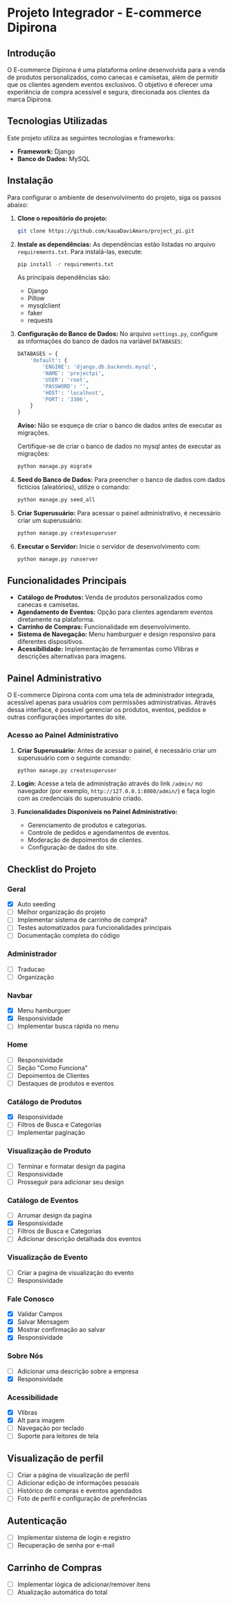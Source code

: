 # Projeto Integrador - E-commerce Dipirona

## Introdução

O E-commerce Dipirona é uma plataforma online desenvolvida para a venda de produtos personalizados, como canecas e camisetas, além de permitir que os clientes agendem eventos exclusivos. O objetivo é oferecer uma experiência de compra acessível e segura, direcionada aos clientes da marca Dipirona.

## Tecnologias Utilizadas

Este projeto utiliza as seguintes tecnologias e frameworks:

- **Framework:** Django
- **Banco de Dados:** MySQL

## Instalação

Para configurar o ambiente de desenvolvimento do projeto, siga os passos abaixo:

1. **Clone o repositório do projeto:**

   ```bash
   git clone https://github.com/kauaDaviAmaro/project_pi.git
   ```

2. **Instale as dependências:**
   As dependências estão listadas no arquivo `requirements.txt`. Para instalá-las, execute:

   ```bash
   pip install -r requirements.txt
   ```

   As principais dependências são:
   - Django
   - Pillow
   - mysqlclient
   - faker
   - requests

3. **Configuração do Banco de Dados:**
   No arquivo `settings.py`, configure as informações do banco de dados na variável `DATABASES`:

   ```python
   DATABASES = {
       'default': {
           'ENGINE': 'django.db.backends.mysql',
           'NAME': 'projectpi',
           'USER': 'root',
           'PASSWORD': '',
           'HOST': 'localhost',
           'PORT': '3306',
       }
   }
   ```

   **Aviso:** Não se esqueça de criar o banco de dados antes de executar as migrações.

   Certifique-se de criar o banco de dados no mysql antes de executar as migrações:

   ```bash
   python manage.py migrate
   ```

4. **Seed do Banco de Dados:**
   Para preencher o banco de dados com dados ficticios (aleatórios), utilize o comando:

   ```bash
   python manage.py seed_all
   ```

5. **Criar Superusuário:**
   Para acessar o painel administrativo, é necessário criar um superusuário:

   ```bash
   python manage.py createsuperuser
   ```

6. **Executar o Servidor:**
   Inicie o servidor de desenvolvimento com:

   ```bash
   python manage.py runserver
   ```

## Funcionalidades Principais

- **Catálogo de Produtos:** Venda de produtos personalizados como canecas e camisetas.
- **Agendamento de Eventos:** Opção para clientes agendarem eventos diretamente na plataforma.
- **Carrinho de Compras:** Funcionalidade em desenvolvimento.
- **Sistema de Navegação:** Menu hamburguer e design responsivo para diferentes dispositivos.
- **Acessibilidade:** Implementação de ferramentas como Vlibras e descrições alternativas para imagens.

## Painel Administrativo

O E-commerce Dipirona conta com uma tela de administrador integrada, acessível apenas para usuários com permissões administrativas. Através dessa interface, é possível gerenciar os produtos, eventos, pedidos e outras configurações importantes do site.

### Acesso ao Painel Administrativo

1. **Criar Superusuário:** Antes de acessar o painel, é necessário criar um superusuário com o seguinte comando:

   ```bash
   python manage.py createsuperuser
   ```

2. **Login:** Acesse a tela de administração através do link `/admin/` no navegador (por exemplo, `http://127.0.0.1:8000/admin/`) e faça login com as credenciais do superusuário criado.

3. **Funcionalidades Disponíveis no Painel Administrativo:**
   - Gerenciamento de produtos e categorias.
   - Controle de pedidos e agendamentos de eventos.
   - Moderação de depoimentos de clientes.
   - Configuração de dados do site.

## Checklist do Projeto

### Geral

- [X] Auto seeding
- [ ] Melhor organização do projeto
- [ ] Implementar sistema de carrinho de compra?
- [ ] Testes automatizados para funcionalidades principais
- [ ] Documentação completa do código

### Administrador

- [ ] Traducao
- [ ] Organização

### Navbar

- [X] Menu hamburguer
- [X] Responsividade
- [ ] Implementar busca rápida no menu

### Home

- [ ] Responsividade
- [ ] Seção "Como Funciona"
- [ ] Depoimentos de Clientes
- [ ] Destaques de produtos e eventos

### Catálogo de Produtos

- [X] Responsividade
- [ ] Filtros de Busca e Categorias
- [ ] Implementar paginação

### Visualização de Produto

- [ ] Terminar e formatar design da pagina
- [ ] Responsividade
- [ ] Prosseguir para adicionar seu design

### Catálogo de Eventos

- [ ] Arrumar design da pagina
- [X] Responsividade
- [ ] Filtros de Busca e Categorias
- [ ] Adicionar descrição detalhada dos eventos

### Visualização de Evento

- [ ] Criar a pagina de visualização do evento
- [ ] Responsividade

### Fale Conosco

- [X] Validar Campos
- [X] Salvar Mensagem
- [X] Mostrar confirmação ao salvar
- [X] Responsividade

### Sobre Nós

- [ ] Adicionar uma descrição sobre a empresa
- [X] Responsividade

### Acessibilidade

- [X] Vlibras
- [X] Alt para imagem
- [ ] Navegação por teclado
- [ ] Suporte para leitores de tela

## Visualização de perfil

- [ ] Criar a página de visualização de perfil
- [ ] Adicionar edição de informações pessoais
- [ ] Histórico de compras e eventos agendados
- [ ] Foto de perfil e configuração de preferências

## Autenticação

- [ ] Implementar sistema de login e registro
- [ ] Recuperação de senha por e-mail

## Carrinho de Compras

- [ ] Implementar lógica de adicionar/remover itens
- [ ] Atualização automática do total